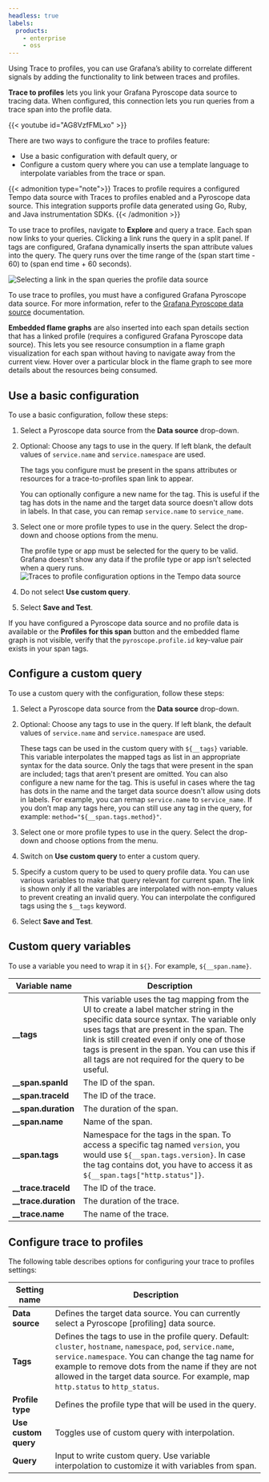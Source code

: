 ```yaml
---
headless: true
labels:
  products:
    - enterprise
    - oss
---
```


[//]: # 'This file documents the Traces to profile configure and usage for the Tempo data source.'
[//]: # 'This shared file is included in these locations:'
[//]: # '/grafana/docs/sources/datasources/tempo/configure-tempo-data-source.md'
[//]: # '/website/docs/grafana-cloud/data-configuration/traces/traces-query-editor.md'
[//]: #
[//]: # 'If you make changes to this file, verify that the meaning and content are not changed in any place where the file is included.'
[//]: # 'Any links should be fully qualified and not relative: /docs/grafana/ instead of ../grafana/.'

<!-- # Trace to profiles  -->

Using Trace to profiles, you can use Grafana’s ability to correlate different signals by adding the functionality to link between traces and profiles.

**Trace to profiles** lets you link your Grafana Pyroscope data source to tracing data.
When configured, this connection lets you run queries from a trace span into the profile data.

{{< youtube id="AG8VzfFMLxo" >}}

There are two ways to configure the trace to profiles feature:

- Use a basic configuration with default query, or
- Configure a custom query where you can use a template language to interpolate variables from the trace or span.

{{< admonition type="note">}}
Traces to profile requires a configured Tempo data source with Traces to profiles enabled and a Pyroscope data source. This integration supports profile data generated using Go, Ruby, and Java instrumentation SDKs.
{{< /admonition >}}

To use trace to profiles, navigate to **Explore** and query a trace. Each span now links to your queries. Clicking a link runs the query in a split panel. If tags are configured, Grafana dynamically inserts the span attribute values into the query. The query runs over the time range of the (span start time - 60) to (span end time + 60 seconds).

![Selecting a link in the span queries the profile data source](/media/docs/tempo/profiles/tempo-trace-to-profile.png)

To use trace to profiles, you must have a configured Grafana Pyroscope data source. For more information, refer to the [Grafana Pyroscope data source](/docs/grafana/latest/datasources/grafana-pyroscope/) documentation.

**Embedded flame graphs** are also inserted into each span details section that has a linked profile (requires a configured Grafana Pyroscope data source).
This lets you see resource consumption in a flame graph visualization for each span without having to navigate away from the current view.
Hover over a particular block in the flame graph to see more details about the resources being consumed.

## Use a basic configuration

To use a basic configuration, follow these steps:

1. Select a Pyroscope data source from the **Data source** drop-down.
1. Optional: Choose any tags to use in the query. If left blank, the default values of `service.name` and `service.namespace` are used.

   The tags you configure must be present in the spans attributes or resources for a trace-to-profiles span link to appear.

   You can optionally configure a new name for the tag. This is useful if the tag has dots in the name and the target data source doesn't allow dots in labels. In that case, you can remap `service.name` to `service_name`.

1. Select one or more profile types to use in the query. Select the drop-down and choose options from the menu.

   The profile type or app must be selected for the query to be valid. Grafana doesn't show any data if the profile type or app isn’t selected when a query runs.
   ![Traces to profile configuration options in the Tempo data source](/media/docs/tempo/profiles/Tempo-data-source-profiles-Settings.png)

1. Do not select **Use custom query**.
1. Select **Save and Test**.

If you have configured a Pyroscope data source and no profile data is available or the **Profiles for this span** button and the embedded flame graph is not visible, verify that the `pyroscope.profile.id` key-value pair exists in your span tags.

## Configure a custom query

To use a custom query with the configuration, follow these steps:

1. Select a Pyroscope data source from the **Data source** drop-down.
1. Optional: Choose any tags to use in the query. If left blank, the default values of `service.name` and `service.namespace` are used.

   These tags can be used in the custom query with `${__tags}` variable. This variable interpolates the mapped tags as list in an appropriate syntax for the data source. Only the tags that were present in the span are included; tags that aren't present are omitted. You can also configure a new name for the tag. This is useful in cases where the tag has dots in the name and the target data source doesn't allow using dots in labels. For example, you can remap `service.name` to `service_name`. If you don’t map any tags here, you can still use any tag in the query, for example: `method="${__span.tags.method}"`.

1. Select one or more profile types to use in the query. Select the drop-down and choose options from the menu.
1. Switch on **Use custom query** to enter a custom query.
1. Specify a custom query to be used to query profile data. You can use various variables to make that query relevant for current span. The link is shown only if all the variables are interpolated with non-empty values to prevent creating an invalid query. You can interpolate the configured tags using the `$__tags` keyword.
1. Select **Save and Test**.

## Custom query variables

To use a variable you need to wrap it in `${}`. For example, `${__span.name}`.

| Variable name          | Description                                                                                                                                                                                                                                                                                                                              |
| ---------------------- | ---------------------------------------------------------------------------------------------------------------------------------------------------------------------------------------------------------------------------------------------------------------------------------------------------------------------------------------- |
| **\_\_tags**           | This variable uses the tag mapping from the UI to create a label matcher string in the specific data source syntax. The variable only uses tags that are present in the span. The link is still created even if only one of those tags is present in the span. You can use this if all tags are not required for the query to be useful. |
| **\_\_span.spanId**    | The ID of the span.                                                                                                                                                                                                                                                                                                                      |
| **\_\_span.traceId**   | The ID of the trace.                                                                                                                                                                                                                                                                                                                     |
| **\_\_span.duration**  | The duration of the span.                                                                                                                                                                                                                                                                                                                |
| **\_\_span.name**      | Name of the span.                                                                                                                                                                                                                                                                                                                        |
| **\_\_span.tags**      | Namespace for the tags in the span. To access a specific tag named `version`, you would use `${__span.tags.version}`. In case the tag contains dot, you have to access it as `${__span.tags["http.status"]}`.                                                                                                                            |
| **\_\_trace.traceId**  | The ID of the trace.                                                                                                                                                                                                                                                                                                                     |
| **\_\_trace.duration** | The duration of the trace.                                                                                                                                                                                                                                                                                                               |
| **\_\_trace.name**     | The name of the trace.                                                                                                                                                                                                                                                                                                                   |

## Configure trace to profiles

The following table describes options for configuring your trace to profiles settings:

| Setting name         | Description                                                                                                                                                                                                                                                                                                     |
| -------------------- | --------------------------------------------------------------------------------------------------------------------------------------------------------------------------------------------------------------------------------------------------------------------------------------------------------------- |
| **Data source**      | Defines the target data source. You can currently select a Pyroscope \[profiling\] data source.                                                                                                                                                                                                                 |
| **Tags**             | Defines the tags to use in the profile query. Default: `cluster`, `hostname`, `namespace`, `pod`, `service.name`, `service.namespace`. You can change the tag name for example to remove dots from the name if they are not allowed in the target data source. For example, map `http.status` to `http_status`. |
| **Profile type**     | Defines the profile type that will be used in the query.                                                                                                                                                                                                                                                        |
| **Use custom query** | Toggles use of custom query with interpolation.                                                                                                                                                                                                                                                                 |
| **Query**            | Input to write custom query. Use variable interpolation to customize it with variables from span.                                                                                                                                                                                                               |
